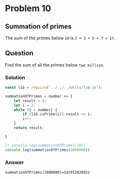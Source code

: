 # Problem 10

## Summation of primes

The sum of the primes below `10` is `2 + 3 + 5 + 7 = 17`.


## Question

Find the sum of all the primes below `two million`.

### Solution

```javascript
const lib = require('../../../utils/lib.js');

summationOfPrimes = number => {
    let result = 0;
    let i = 2;
    while (i < number) {
        if (lib.isPrime(i)) result += i;
        i++;
    }
    return result;

}

// console.log(summationOfPrimes(10))
console.log(summationOfPrimes(2000000))

```

### Answer
`summationOfPrimes(2000000)=142913828922`